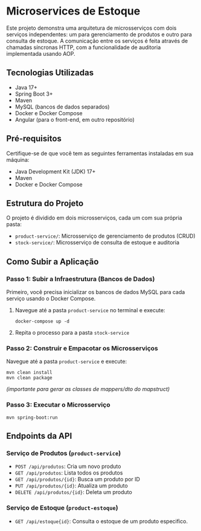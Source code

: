<h1>Microservices de Estoque</h1>

<p>Este projeto demonstra uma arquitetura de microsserviços com dois serviços independentes: um para gerenciamento de produtos e outro para consulta de estoque. A comunicação entre os serviços é feita através de chamadas síncronas HTTP, com a funcionalidade de auditoria implementada usando AOP.</p>

<h2>Tecnologias Utilizadas</h2>

<ul>
  <li>Java 17+</li>
  <li>Spring Boot 3+</li>
  <li>Maven</li>
  <li>MySQL (bancos de dados separados)</li>
  <li>Docker e Docker Compose</li>
  <li>Angular (para o front-end, em outro repositório)</li>
</ul>

<h2>Pré-requisitos</h2>

<p>Certifique-se de que você tem as seguintes ferramentas instaladas em sua máquina:</p>

<ul>
  <li>Java Development Kit (JDK) 17+</li>
  <li>Maven</li>
  <li>Docker e Docker Compose</li>
</ul>

<h2>Estrutura do Projeto</h2>

<p>O projeto é dividido em dois microsserviços, cada um com sua própria pasta:</p>

<ul>
  <li><code>product-service/</code>: Microsserviço de gerenciamento de produtos (CRUD)</li>
  <li><code>stock-service/</code>: Microsserviço de consulta de estoque e auditoria</li>
</ul>

<h2>Como Subir a Aplicação</h2>

<h3>Passo 1: Subir a Infraestrutura (Bancos de Dados)</h3>

<p>Primeiro, você precisa inicializar os bancos de dados MySQL para cada serviço usando o Docker Compose.</p>

<ol>
  <li>
    <p>Navegue até a pasta <code>product-service</code> no terminal e execute:</p>
    <pre><code>docker-compose up -d</code></pre>
  </li>
  <li>
    <p>Repita o processo para a pasta <code>stock-service</code></p>
  </li>
</ol>

<h3>Passo 2: Construir e Empacotar os Microsserviços</h3>

<p>Navegue até a pasta <code>product-service</code> e execute:</p>
<pre><code>mvn clean install
mvn clean package</code></pre>
<p><em>(importante para gerar as classes de mappers/dto do mapstruct)</em></p>

<h3>Passo 3: Executar o Microsserviço</h3>
<pre><code>mvn spring-boot:run</code></pre>

<h2>Endpoints da API</h2>

<h3>Serviço de Produtos (<code>product-service</code>)</h3>

<ul>
  <li><code>POST /api/produtos</code>: Cria um novo produto</li>
  <li><code>GET /api/produtos</code>: Lista todos os produtos</li>
  <li><code>GET /api/produtos/{id}</code>: Busca um produto por ID</li>
  <li><code>PUT /api/produtos/{id}</code>: Atualiza um produto</li>
  <li><code>DELETE /api/produtos/{id}</code>: Deleta um produto</li>
</ul>


<h3>Serviço de Estoque (<code>product-estoque</code>)</h3>

<ul>
  <li><code>GET /api/estoque{id}</code>: Consulta o estoque de um produto especifico.</li>
</ul>


